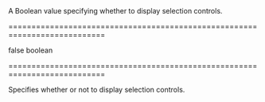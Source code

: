 <!--**
/*-------------------------------------------
    Auto-generated file. Do not modify.
-------------------------------------------

**-->
<!--d-->A Boolean value specifying whether to display selection controls.<!--/d-->
===========================================================================
<!--default-->false<!--/default-->
<!--type-->boolean<!--/type-->
===========================================================================

<!--shortDescription-->
Specifies whether or not to display selection controls.
<!--/shortDescription-->

<!--fullDescription-->

<!--/fullDescription-->
